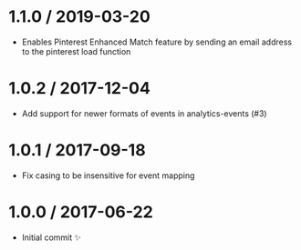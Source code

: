 1.1.0 / 2019-03-20
==================

  * Enables Pinterest Enhanced Match feature by sending an email address to the pinterest load function

1.0.2 / 2017-12-04
==================

  * Add support for newer formats of events in analytics-events (#3)

1.0.1 / 2017-09-18
==================

  * Fix casing to be insensitive for event mapping

1.0.0 / 2017-06-22
==================

  * Initial commit :sparkles:
